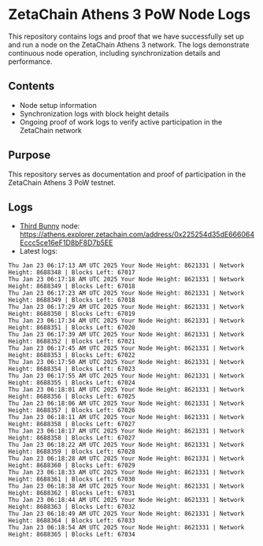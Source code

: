 # ZetaChain Athens 3 PoW Node Logs
This repository contains logs and proof that we have successfully set up and run a node on the ZetaChain Athens 3 network. The logs demonstrate continuous node operation, including synchronization details and performance.

## Contents
- Node setup information
- Synchronization logs with block height details
- Ongoing proof of work logs to verify active participation in the ZetaChain network

## Purpose
This repository serves as documentation and proof of participation in the ZetaChain Athens 3 PoW testnet.

## Logs

- [Third Bunny](https://thirdbunny.xyz/) node: https://athens.explorer.zetachain.com/address/0x225254d35dE666064Eccc5ce16eF1D8bF8D7b5EE
- Latest logs:
```
Thu Jan 23 06:17:13 AM UTC 2025 Your Node Height: 8621331 | Network Height: 8688348 | Blocks Left: 67017
Thu Jan 23 06:17:18 AM UTC 2025 Your Node Height: 8621331 | Network Height: 8688349 | Blocks Left: 67018
Thu Jan 23 06:17:23 AM UTC 2025 Your Node Height: 8621331 | Network Height: 8688349 | Blocks Left: 67018
Thu Jan 23 06:17:29 AM UTC 2025 Your Node Height: 8621331 | Network Height: 8688350 | Blocks Left: 67019
Thu Jan 23 06:17:34 AM UTC 2025 Your Node Height: 8621331 | Network Height: 8688351 | Blocks Left: 67020
Thu Jan 23 06:17:39 AM UTC 2025 Your Node Height: 8621331 | Network Height: 8688352 | Blocks Left: 67021
Thu Jan 23 06:17:45 AM UTC 2025 Your Node Height: 8621331 | Network Height: 8688353 | Blocks Left: 67022
Thu Jan 23 06:17:50 AM UTC 2025 Your Node Height: 8621331 | Network Height: 8688354 | Blocks Left: 67023
Thu Jan 23 06:17:55 AM UTC 2025 Your Node Height: 8621331 | Network Height: 8688355 | Blocks Left: 67024
Thu Jan 23 06:18:01 AM UTC 2025 Your Node Height: 8621331 | Network Height: 8688356 | Blocks Left: 67025
Thu Jan 23 06:18:06 AM UTC 2025 Your Node Height: 8621331 | Network Height: 8688357 | Blocks Left: 67026
Thu Jan 23 06:18:11 AM UTC 2025 Your Node Height: 8621331 | Network Height: 8688358 | Blocks Left: 67027
Thu Jan 23 06:18:17 AM UTC 2025 Your Node Height: 8621331 | Network Height: 8688358 | Blocks Left: 67027
Thu Jan 23 06:18:22 AM UTC 2025 Your Node Height: 8621331 | Network Height: 8688359 | Blocks Left: 67028
Thu Jan 23 06:18:28 AM UTC 2025 Your Node Height: 8621331 | Network Height: 8688360 | Blocks Left: 67029
Thu Jan 23 06:18:33 AM UTC 2025 Your Node Height: 8621331 | Network Height: 8688361 | Blocks Left: 67030
Thu Jan 23 06:18:38 AM UTC 2025 Your Node Height: 8621331 | Network Height: 8688362 | Blocks Left: 67031
Thu Jan 23 06:18:44 AM UTC 2025 Your Node Height: 8621331 | Network Height: 8688363 | Blocks Left: 67032
Thu Jan 23 06:18:49 AM UTC 2025 Your Node Height: 8621331 | Network Height: 8688364 | Blocks Left: 67033
Thu Jan 23 06:18:54 AM UTC 2025 Your Node Height: 8621331 | Network Height: 8688365 | Blocks Left: 67034
```

